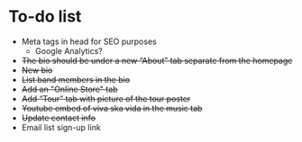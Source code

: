 # To-do list

* Meta tags in head for SEO purposes
	* Google Analytics?
* ~~The bio should be under a new “About” tab separate from the homepage~~
* ~~New bio~~
* ~~List band members in the bio~~
* ~~Add an "Online Store" tab~~
* ~~Add “Tour” tab with picture of the tour poster~~
* ~~Youtube embed of viva ska vida in the music tab~~
* ~~Update contact info~~
* Email list sign-up link
